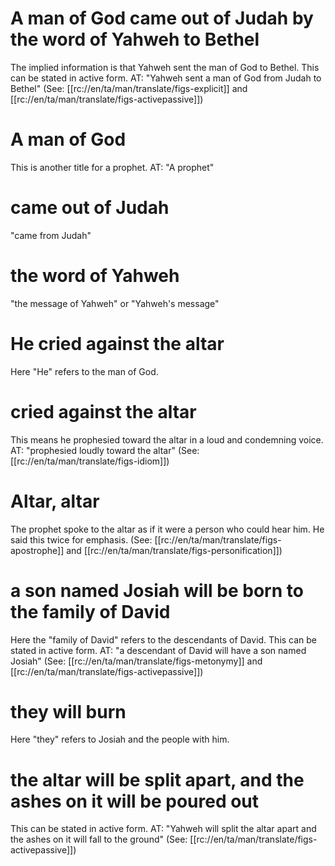 # A man of God came out of Judah by the word of Yahweh to Bethel

The implied information is that Yahweh sent the man of God to Bethel. This can be stated in active form. AT: "Yahweh sent a man of God from Judah to Bethel" (See: [[rc://en/ta/man/translate/figs-explicit]] and [[rc://en/ta/man/translate/figs-activepassive]])

# A man of God

This is another title for a prophet. AT: "A prophet"

# came out of Judah

"came from Judah"

# the word of Yahweh

"the message of Yahweh" or "Yahweh's message"

# He cried against the altar

Here "He" refers to the man of God.

# cried against the altar

This means he prophesied toward the altar in a loud and condemning voice. AT: "prophesied loudly toward the altar" (See: [[rc://en/ta/man/translate/figs-idiom]])

# Altar, altar

The prophet spoke to the altar as if it were a person who could hear him. He said this twice for emphasis. (See: [[rc://en/ta/man/translate/figs-apostrophe]] and [[rc://en/ta/man/translate/figs-personification]])

# a son named Josiah will be born to the family of David

Here the "family of David" refers to the descendants of David. This can be stated in active form. AT: "a descendant of David will have a son named Josiah" (See: [[rc://en/ta/man/translate/figs-metonymy]] and [[rc://en/ta/man/translate/figs-activepassive]])

# they will burn

Here "they" refers to Josiah and the people with him.

# the altar will be split apart, and the ashes on it will be poured out

This can be stated in active form. AT: "Yahweh will split the altar apart and the ashes on it will fall to the ground" (See: [[rc://en/ta/man/translate/figs-activepassive]])